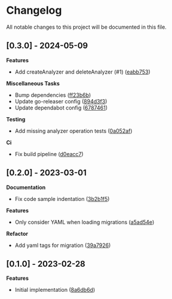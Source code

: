 # Changelog

All notable changes to this project will be documented in this file.

## [0.3.0] - 2024-05-09

**Features**

- Add createAnalyzer and deleteAnalyzer (#1) ([eabb753](https://github.com/gabor-boros/arangom/commit/eabb75362c1290693d236f6c2b9915a8e5f7e0fc))

**Miscellaneous Tasks**

- Bump dependencies ([ff23b6b](https://github.com/gabor-boros/arangom/commit/ff23b6b1d87b47072f7fe8fb2b9621b1ffe2c96e))
- Update go-releaser config ([894d3f3](https://github.com/gabor-boros/arangom/commit/894d3f317a68132b5542eef5dde8fc4c93e7443e))
- Update dependabot config ([6787461](https://github.com/gabor-boros/arangom/commit/6787461e3262ac18122fd4e423cd6f13bdd67a32))

**Testing**

- Add missing analyzer operation tests ([0a052af](https://github.com/gabor-boros/arangom/commit/0a052af2e968ca5bde84e92afd458c35ac4c5518))

**Ci**

- Fix build pipeline ([d0eacc7](https://github.com/gabor-boros/arangom/commit/d0eacc77622b9403d357fb06888450ef6776e87a))

## [0.2.0] - 2023-03-01

**Documentation**

- Fix code sample indentation ([3b2b1f5](https://github.com/gabor-boros/arangom/commit/3b2b1f5210e4fcc6531dc5411a8ce0ac6e7005da))

**Features**

- Only consider YAML when loading migrations ([a5ad54e](https://github.com/gabor-boros/arangom/commit/a5ad54e759526faf9c1b794dcf810a1e8da70a74))

**Refactor**

- Add yaml tags for migration ([39a7926](https://github.com/gabor-boros/arangom/commit/39a79269f4245fc19b4998f5e4c3fcbff4ec3598))

## [0.1.0] - 2023-02-28

**Features**

- Initial implementation ([8a6db6d](https://github.com/gabor-boros/arangom/commit/8a6db6da4fd1800207c97087ec21e94332728530))


